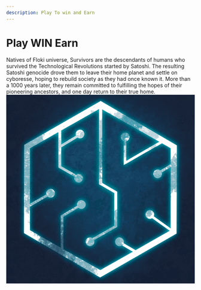 ```yaml
---
description: Play To win and Earn
---
```


# Play WIN Earn

Natives of Floki universe, Survivors are the descendants of humans who survived the Technological Revolutions started by Satoshi. The resulting Satoshi genocide drove them to leave their home planet and settle on cyboresse, hoping to rebuild society as they had once known it. More than a 1000 years later, they remain committed to fulfilling the hopes of their pioneering ancestors, and one day return to their true home.![](<../.gitbook/assets/image (1).png>)

